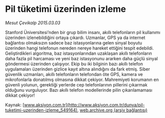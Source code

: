 # Pil tüketimi üzerinden izleme

*Mesut Çevikalp 2015.03.03*

<div class="pNewsDetailMainContent" itemprop="articleBody">
 <p>
  Stanford Üniversitesi’nden bir grup bilim insanı, akıllı telefonların pil kullanımı üzerinden izlenebildiğini ortaya çıkardı. Uzmanlar, GPS ya da internet bağlantısı olmaksızın sadece baz istasyonlarına gelen sinyal boyutu üzerinden hangi telefonun nereden nereye hareket ettiğini tespit edebildi. Geliştirdikleri algoritma, baz istasyonlarından uzaklaşan akıllı telefonların daha fazla pil harcaması ve yeni baz istasyonunu ararken daha güçlü sinyal göndermesi üzerinden çalışıyor. Ekip bu iki bilginin bazı akıllı telefon uygulamaları üzerinden gizlice kayıt altına alındığını da fark etmiş. Siber güvenlik uzmanları, akıllı telefonların telefondan öte GPS, kamera ve mikrofonlarla donatılmış olmasına dikkat çekiyor. Mahremiyeti korumanın en güvenli yolunun, gerektiği yerlerde cep telefonlarının pillerini çıkarmak olduğunu vurguluyor. Bazı akıllı telefon modellerinde pilin çıkarılamaması dikkat çekiyor!
 </p>
</div>


Kaynak: [www.aksiyon.com.tr](http://www.aksiyon.com.tr/dunya/pil-tuketimi-uzerinden-izleme_549164), [web.archive.org (arşiv bağlantısı)](http://web.archive.org/web/20150706060553/http://www.aksiyon.com.tr/dunya/pil-tuketimi-uzerinden-izleme_549164)
